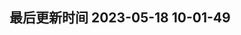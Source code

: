 <!--
 * @Description: 
 * @Author: panrui
 * @Date: 2023-04-25 08:57:17
 * @LastEditTime: 2023-05-18 10:01:49
 * @LastEditors: panrui
 * 不忘初心,不负梦想
-->

## 最后更新时间 2023-05-18 10-01-49